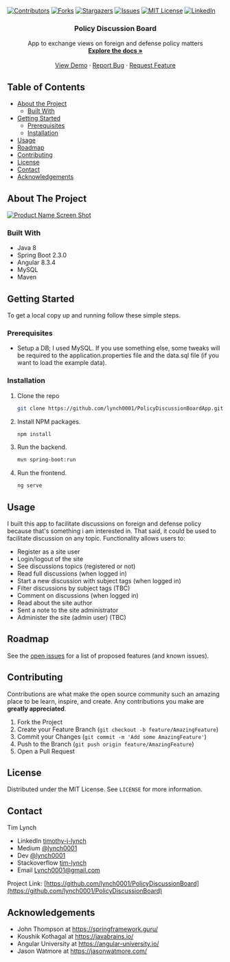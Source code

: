 
[![Contributors][contributors-shield]][contributors-url]
[![Forks][forks-shield]][forks-url]
[![Stargazers][stars-shield]][stars-url]
[![Issues][issues-shield]][issues-url]
[![MIT License][license-shield]][license-url]
[![LinkedIn][linkedin-shield]][linkedin-url]



<!-- PROJECT LOGO -->
<!--  
<br />
<p align="center">
  <a href="https://github.com/lynch0001/PolicyDiscussionBoardApp">
    <img src="images/logo.png" alt="Logo" width="80" height="80">
  </a>
-->
  <h3 align="center">Policy Discussion Board</h3>

  <p align="center">
    App to exchange views on foreign and defense policy matters
    <br />
    <a href="https://github.com/lynch0001/PolicyDiscussionBoardApp"><strong>Explore the docs »</strong></a>
    <br />
    <br />
    <a href="https://github.com/lynch0001/PolicyDiscussionBoardApp">View Demo</a>
    ·
    <a href="https://github.com/lynch0001/PolicyDiscussionBoardApp/issues">Report Bug</a>
    ·
    <a href="https://github.com/lynch0001/PolicyDiscussionBoardApp/issues">Request Feature</a>
  </p>
</p>



<!-- TABLE OF CONTENTS -->
## Table of Contents

* [About the Project](#about-the-project)
  * [Built With](#built-with)
* [Getting Started](#getting-started)
  * [Prerequisites](#prerequisites)
  * [Installation](#installation)
* [Usage](#usage)
* [Roadmap](#roadmap)
* [Contributing](#contributing)
* [License](#license)
* [Contact](#contact)
* [Acknowledgements](#acknowledgements)



<!-- ABOUT THE PROJECT -->
## About The Project

[![Product Name Screen Shot][product-screenshot]](https://example.com)




### Built With

* []() Java 8
* []() Spring Boot 2.3.0
* []() Angular 8.3.4
* []() MySQL
* []() Maven


<!-- GETTING STARTED -->
## Getting Started

To get a local copy up and running follow these simple steps.

### Prerequisites

* Setup a DB; I used MySQL.  If you use something else, some tweaks will be required to the application.properties file and the data.sql file (if you want to load the example data).

### Installation
 
1. Clone the repo
    ```sh
    git clone https://github.com/lynch0001/PolicyDiscussionBoardApp.git
    ```
2. Install NPM packages.
    ```sh
    npm install
    ```
3. Run the backend.
    ```sh
    mvn spring-boot:run
    ```
4. Run the frontend.
    ```sh
    ng serve
    ```



<!-- USAGE EXAMPLES -->
## Usage

I built this app to facilitate discussions on foreign and defense policy because that's something i am interested in.  That said, it could be used to facilitate discussion on any topic.  Functionality allows users to:

* Register as a site user
* Login/logout of the site
* See discussions topics (registered or not)
* Read full discussions (when logged in)
* Start a new discussion with subject tags (when logged in)
* Filter discussions by subject tags (TBC)
* Comment on discussions (when logged in)
* Read about the site author
* Sent a note to the site administrator
* Administer the site (admin user) (TBC)

<!-- ROADMAP -->
## Roadmap

See the [open issues](https://github.com/lynch0001/PolicyDiscussionBoard/issues) for a list of proposed features (and known issues).



<!-- CONTRIBUTING -->
## Contributing

Contributions are what make the open source community such an amazing place to be learn, inspire, and create. Any contributions you make are **greatly appreciated**.

1. Fork the Project
2. Create your Feature Branch (`git checkout -b feature/AmazingFeature`)
3. Commit your Changes (`git commit -m 'Add some AmazingFeature'`)
4. Push to the Branch (`git push origin feature/AmazingFeature`)
5. Open a Pull Request



<!-- LICENSE -->
## License

Distributed under the MIT License. See `LICENSE` for more information.


<!-- CONTACT -->
## Contact

Tim Lynch 
* LinkedIn [timothy-j-lynch](https://www.linkedin.com/in/timothy-j-lynch/)
* Medium [@lynch0001](https://medium.com/@lynch0001) 
* Dev [@lynch0001](https://dev.to/lynch0001) 
* Stackoverflow [tim-lynch](https://stackoverflow.com/users/11063468/tim-lynch)
* Email Lynch0001@gmail.com

Project Link: [https://github.com/lynch0001/PolicyDiscussionBoard](https://github.com/lynch0001/PolicyDiscussionBoard)



<!-- ACKNOWLEDGEMENTS -->
## Acknowledgements

* []() John Thompson at https://springframework.guru/
* []() Koushik Kothagal at https://javabrains.io/
* []() Angular University at https://angular-university.io/
* []() Jason Watmore at https://jasonwatmore.com/


<!-- MARKDOWN LINKS & IMAGES -->
<!-- https://www.markdownguide.org/basic-syntax/#reference-style-links -->
[contributors-shield]: https://img.shields.io/github/contributors/lynch0001/PolicyDiscussionBoard.svg?style=flat-square
[contributors-url]: https://github.com/lynch0001/PolicyDiscussionBoard/graphs/contributors
[forks-shield]: https://img.shields.io/github/forks/lynch0001/PolicyDiscussionBoard.svg?style=flat-square
[forks-url]: https://github.com/lynch0001/PolicyDiscussionBoard/network/members
[stars-shield]: https://img.shields.io/github/stars/lynch0001/PolicyDiscussionBoard.svg?style=flat-square
[stars-url]: https://github.com/lynch0001/PolicyDiscussionBoard/stargazers
[issues-shield]: https://img.shields.io/github/issues/lynch0001/PolicyDiscussionBoard.svg?style=flat-square
[issues-url]: https://github.com/lynch0001/PolicyDiscussionBoard/issues
[license-shield]: https://img.shields.io/github/license/lynch0001/PolicyDiscussionBoard.svg?style=flat-square
[license-url]: https://github.com/lynch0001/PolicyDiscussionBoard/blob/master/LICENSE.txt
[linkedin-shield]: https://img.shields.io/badge/-LinkedIn-black.svg?style=flat-square&logo=linkedin&colorB=555
[linkedin-url]: https://www.linkedin.com/in/timothy-j-lynch/
[product-screenshot]: https://user-images.githubusercontent.com/35854692/89041019-a6d3ec80-d312-11ea-97fc-092001b9546c.png
